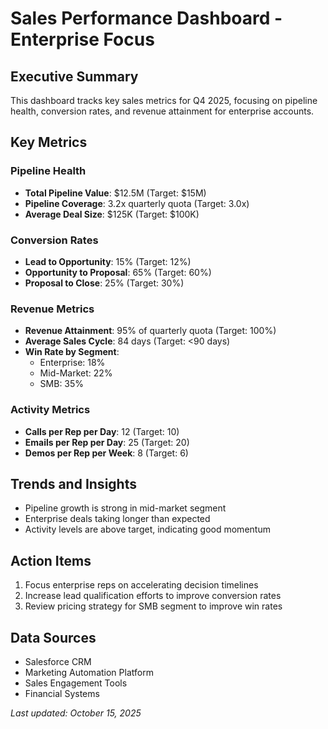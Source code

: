 # Sales Performance Dashboard - Enterprise Focus

## Executive Summary
This dashboard tracks key sales metrics for Q4 2025, focusing on pipeline health, conversion rates, and revenue attainment for enterprise accounts.

## Key Metrics

### Pipeline Health
- **Total Pipeline Value**: $12.5M (Target: $15M)
- **Pipeline Coverage**: 3.2x quarterly quota (Target: 3.0x)
- **Average Deal Size**: $125K (Target: $100K)

### Conversion Rates
- **Lead to Opportunity**: 15% (Target: 12%)
- **Opportunity to Proposal**: 65% (Target: 60%)
- **Proposal to Close**: 25% (Target: 30%)

### Revenue Metrics
- **Revenue Attainment**: 95% of quarterly quota (Target: 100%)
- **Average Sales Cycle**: 84 days (Target: <90 days)
- **Win Rate by Segment**:
  - Enterprise: 18%
  - Mid-Market: 22%
  - SMB: 35%

### Activity Metrics
- **Calls per Rep per Day**: 12 (Target: 10)
- **Emails per Rep per Day**: 25 (Target: 20)
- **Demos per Rep per Week**: 8 (Target: 6)

## Trends and Insights
- Pipeline growth is strong in mid-market segment
- Enterprise deals taking longer than expected
- Activity levels are above target, indicating good momentum

## Action Items
1. Focus enterprise reps on accelerating decision timelines
2. Increase lead qualification efforts to improve conversion rates
3. Review pricing strategy for SMB segment to improve win rates

## Data Sources
- Salesforce CRM
- Marketing Automation Platform
- Sales Engagement Tools
- Financial Systems

*Last updated: October 15, 2025*